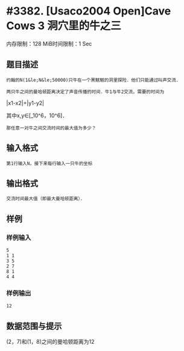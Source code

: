 # #3382. [Usaco2004 Open]Cave Cows 3 洞穴里的牛之三

内存限制：128 MiB时间限制：1 Sec

## 题目描述

    约翰的N(1&le;N&le;50000)只牛在一个黑魃魃的洞里探险．他们只能通过叫声交流．

    两只牛之间的曼哈顿距离决定了声音传播的时间．牛1与牛2交流，需要的时间为

|x1-x2|+|y1-y2|

其中x,y&isin;[_10^6，10^6]．

    那任意一对牛之间交流时间的最大值为多少？

## 输入格式

    第1行输入N，接下来每行输入一只牛的坐标

## 输出格式

 

    交流时间最大值（即最大曼哈顿距离）．

## 样例

### 样例输入

    
    5
    1 1
    3 5
    2 7
    8 1
    4 4
    

### 样例输出

    
    12
    

## 数据范围与提示

   (2，7)和(1，8)之间的曼哈顿距离为12
